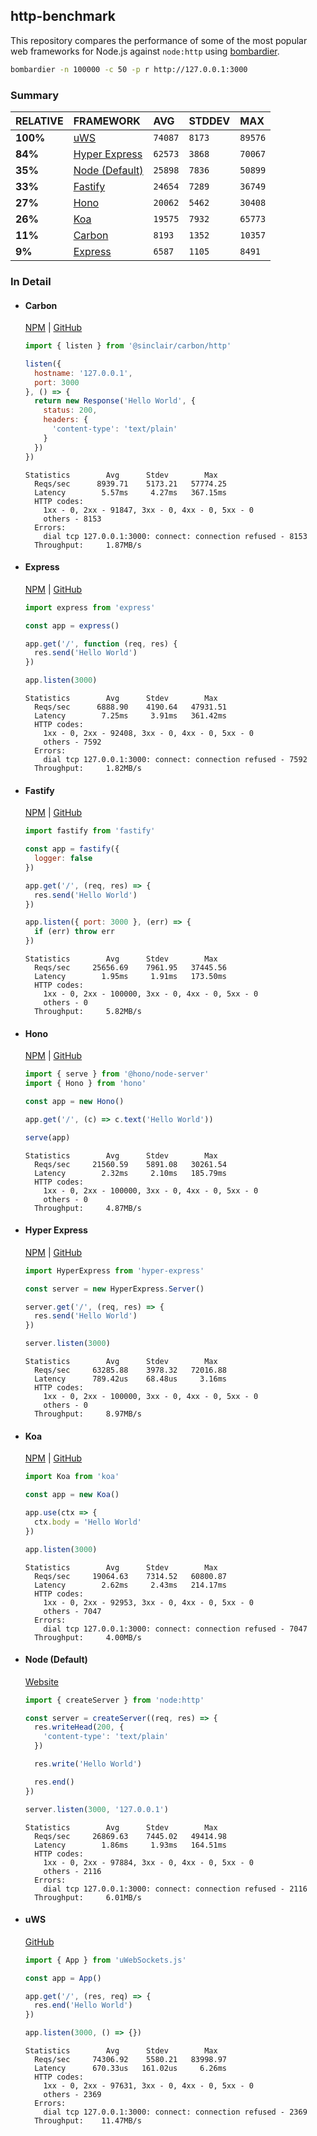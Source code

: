 ## http-benchmark

This repository compares the performance of some of the most popular web frameworks for Node.js against `node:http` using [bombardier](https://github.com/codesenberg/bombardier).

```bash
bombardier -n 100000 -c 50 -p r http://127.0.0.1:3000
```

### Summary

| RELATIVE | FRAMEWORK | AVG | STDDEV | MAX |
| :--- | :--- | :--- | :--- | :--- |
| **100%** | [uWS](#uws) | `74087` | `8173` | `89576` |
| **84%** | [Hyper Express](#hyper-express) | `62573` | `3868` | `70067` |
| **35%** | [Node (Default)](#node-default) | `25898` | `7836` | `50899` |
| **33%** | [Fastify](#fastify) | `24654` | `7289` | `36749` |
| **27%** | [Hono](#hono) | `20062` | `5462` | `30408` |
| **26%** | [Koa](#koa) | `19575` | `7932` | `65773` |
| **11%** | [Carbon](#carbon) | `8193` | `1352` | `10357` |
| **9%** | [Express](#express) | `6587` | `1105` | `8491` |


### In Detail

- #### Carbon
  [NPM](https://npmjs.com/@sinclair/carbon) | [GitHub](https://github.com/sinclairzx81/carbon)
  ```js
  import { listen } from '@sinclair/carbon/http'

  listen({
    hostname: '127.0.0.1',
    port: 3000
  }, () => {
    return new Response('Hello World', {
      status: 200,
      headers: {
        'content-type': 'text/plain'
      }
    })
  })
  ```

  ```
  Statistics        Avg      Stdev        Max
    Reqs/sec      8939.71    5173.21   57774.25
    Latency        5.57ms     4.27ms   367.15ms
    HTTP codes:
      1xx - 0, 2xx - 91847, 3xx - 0, 4xx - 0, 5xx - 0
      others - 8153
    Errors:
      dial tcp 127.0.0.1:3000: connect: connection refused - 8153
    Throughput:     1.87MB/s
  ```

- #### Express
  [NPM](https://npmjs.com/express) | [GitHub](https://github.com/expressjs/express)
  ```js
  import express from 'express'

  const app = express()

  app.get('/', function (req, res) {
    res.send('Hello World')
  })

  app.listen(3000)
  ```

  ```
  Statistics        Avg      Stdev        Max
    Reqs/sec      6888.90    4190.64   47931.51
    Latency        7.25ms     3.91ms   361.42ms
    HTTP codes:
      1xx - 0, 2xx - 92408, 3xx - 0, 4xx - 0, 5xx - 0
      others - 7592
    Errors:
      dial tcp 127.0.0.1:3000: connect: connection refused - 7592
    Throughput:     1.82MB/s
  ```

- #### Fastify
  [NPM](https://npmjs.com/fastify) | [GitHub](https://github.com/fastify/fastify)
  ```js
  import fastify from 'fastify'

  const app = fastify({
    logger: false
  })

  app.get('/', (req, res) => {
    res.send('Hello World')
  })

  app.listen({ port: 3000 }, (err) => {
    if (err) throw err
  })
  ```

  ```
  Statistics        Avg      Stdev        Max
    Reqs/sec     25656.69    7961.95   37445.56
    Latency        1.95ms     1.91ms   173.50ms
    HTTP codes:
      1xx - 0, 2xx - 100000, 3xx - 0, 4xx - 0, 5xx - 0
      others - 0
    Throughput:     5.82MB/s
  ```

- #### Hono
  [NPM](https://npmjs.com/hono) | [GitHub](https://github.com/honojs/hono)
  ```js
  import { serve } from '@hono/node-server'
  import { Hono } from 'hono'

  const app = new Hono()

  app.get('/', (c) => c.text('Hello World'))

  serve(app)
  ```

  ```
  Statistics        Avg      Stdev        Max
    Reqs/sec     21560.59    5891.08   30261.54
    Latency        2.32ms     2.10ms   185.79ms
    HTTP codes:
      1xx - 0, 2xx - 100000, 3xx - 0, 4xx - 0, 5xx - 0
      others - 0
    Throughput:     4.87MB/s
  ```

- #### Hyper Express
  [NPM](https://npmjs.com/hyper-express) | [GitHub](https://github.com/kartikk221/hyper-express)
  ```js
  import HyperExpress from 'hyper-express'

  const server = new HyperExpress.Server()

  server.get('/', (req, res) => {
    res.send('Hello World')
  })

  server.listen(3000)
  ```

  ```
  Statistics        Avg      Stdev        Max
    Reqs/sec     63285.88    3978.32   72016.88
    Latency      789.42us    68.48us     3.16ms
    HTTP codes:
      1xx - 0, 2xx - 100000, 3xx - 0, 4xx - 0, 5xx - 0
      others - 0
    Throughput:     8.97MB/s
  ```

- #### Koa
  [NPM](https://npmjs.com/koa) | [GitHub](https://github.com/koajs/koa)
  ```js
  import Koa from 'koa'

  const app = new Koa()

  app.use(ctx => {
    ctx.body = 'Hello World'
  })

  app.listen(3000)
  ```

  ```
  Statistics        Avg      Stdev        Max
    Reqs/sec     19064.63    7314.52   60800.87
    Latency        2.62ms     2.43ms   214.17ms
    HTTP codes:
      1xx - 0, 2xx - 92953, 3xx - 0, 4xx - 0, 5xx - 0
      others - 7047
    Errors:
      dial tcp 127.0.0.1:3000: connect: connection refused - 7047
    Throughput:     4.00MB/s
  ```

- #### Node (Default)
  [Website](https://nodejs.org/api/http.html)
  ```js
  import { createServer } from 'node:http'

  const server = createServer((req, res) => {
    res.writeHead(200, {
      'content-type': 'text/plain'
    })

    res.write('Hello World')

    res.end()
  })

  server.listen(3000, '127.0.0.1')
  ```

  ```
  Statistics        Avg      Stdev        Max
    Reqs/sec     26869.63    7445.02   49414.98
    Latency        1.86ms     1.93ms   164.51ms
    HTTP codes:
      1xx - 0, 2xx - 97884, 3xx - 0, 4xx - 0, 5xx - 0
      others - 2116
    Errors:
      dial tcp 127.0.0.1:3000: connect: connection refused - 2116
    Throughput:     6.01MB/s
  ```

- #### uWS
  [GitHub](https://github.com/uNetworking/uWebSockets.js)
  ```js
  import { App } from 'uWebSockets.js'

  const app = App()

  app.get('/', (res, req) => {
    res.end('Hello World')
  })

  app.listen(3000, () => {})
  ```

  ```
  Statistics        Avg      Stdev        Max
    Reqs/sec     74306.92    5580.21   83998.97
    Latency      670.33us   161.02us     6.26ms
    HTTP codes:
      1xx - 0, 2xx - 97631, 3xx - 0, 4xx - 0, 5xx - 0
      others - 2369
    Errors:
      dial tcp 127.0.0.1:3000: connect: connection refused - 2369
    Throughput:    11.47MB/s
  ```



